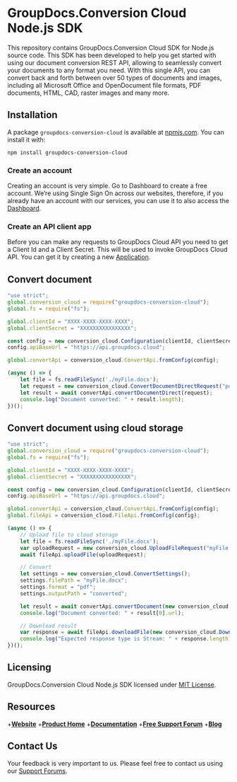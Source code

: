 # GroupDocs.Conversion Cloud Node.js SDK

This repository contains GroupDocs.Conversion Cloud SDK for Node.js source code. This SDK has been developed to help you get started with using our document conversion REST API, allowing to seamlessly convert your documents to any format you need. With this single API, you can convert back and forth between over 50 types of documents and images, including all Microsoft Office and OpenDocument file formats, PDF documents, HTML, CAD, raster images and many more.

## Installation

A package `groupdocs-conversion-cloud` is available at [npmjs.com](https://www.npmjs.com/package/groupdocs-conversion-cloud). You can install it with:

```shell
npm install groupdocs-conversion-cloud
```

### Create an account
Creating an account is very simple. Go to Dashboard to create a free account.
We’re using Single Sign On across our websites, therefore, if you already have an account with our services, you can use it to also access the [Dashboard](https://dashboard.groupdocs.cloud).

### Create an API client app
Before you can make any requests to GroupDocs Cloud API you need to get a Client Id and a Client Secret. This will be used to invoke GroupDocs Cloud API. You can get it by creating a new [Application](https://dashboard.groupdocs.cloud/applications).

## Convert document

```js
"use strict";
global.conversion_cloud = require("groupdocs-conversion-cloud");
global.fs = require("fs");

global.clientId = "XXXX-XXXX-XXXX-XXXX";
global.clientSecret = "XXXXXXXXXXXXXXXX";

const config = new conversion_cloud.Configuration(clientId, clientSecret);
config.apiBaseUrl = "https://api.groupdocs.cloud";

global.convertApi = conversion_cloud.ConvertApi.fromConfig(config);

(async () => {
    let file = fs.readFileSync('./myFile.docx');
    let request = new conversion_cloud.ConvertDocumentDirectRequest("pdf", file);
    let result = await convertApi.convertDocumentDirect(request);
    console.log("Document converted: " + result.length);
})();
```

## Convert document using cloud storage

```js
"use strict";
global.conversion_cloud = require("groupdocs-conversion-cloud");
global.fs = require("fs");

global.clientId = "XXXX-XXXX-XXXX-XXXX";
global.clientSecret = "XXXXXXXXXXXXXXXX";

const config = new conversion_cloud.Configuration(clientId, clientSecret);
config.apiBaseUrl = "https://api.groupdocs.cloud";

global.convertApi = conversion_cloud.ConvertApi.fromConfig(config);
global.fileApi = conversion_cloud.FileApi.fromConfig(config);

(async () => {
    // Upload file to cloud storage
    let file = fs.readFileSync('./myFile.docx');
    var uploadRequest = new conversion_cloud.UploadFileRequest("myFile.docx", file);
    await fileApi.uploadFile(uploadRequest);

    // Convert
    let settings = new conversion_cloud.ConvertSettings();
    settings.filePath = "myFile.docx";
    settings.format = "pdf";
    settings.outputPath = "converted";

    let result = await convertApi.convertDocument(new conversion_cloud.ConvertDocumentRequest(settings));
    console.log("Document converted: " + result[0].url);

    // Download result
    var response = await fileApi.downloadFile(new conversion_cloud.DownloadFileRequest("converted/myFile.pdf", null))
    console.log("Expected response type is Stream: " + response.length);
})();
```


## Licensing

GroupDocs.Conversion Cloud Node.js SDK licensed under [MIT License](LICENSE).

## Resources
+[**Website**](https://www.groupdocs.cloud)
+[**Product Home**](https://products.groupdocs.cloud/conversion)
+[**Documentation**](https://docs.groupdocs.cloud/conversion)
+[**Free Support Forum**](https://forum.groupdocs.cloud/c/conversion)
+[**Blog**](https://blog.groupdocs.cloud/category/conversion)

## Contact Us

Your feedback is very important to us. Please feel free to contact us using our [Support Forums](https://forum.groupdocs.cloud/c/conversion).
